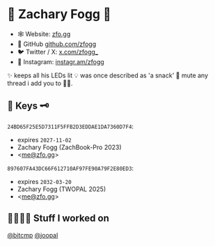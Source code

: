# 👾 Zachary Fogg 🐨

* 🕸 Website: [zfo.gg](https://zfo.gg)
* 🐙 GitHub [github.com/zfogg](https://zfo.gg)
* 🐦 Twitter / X: [x.com/zfogg_](https://twitter.com/zfogg_)
* 📸 Instagram: [instagr.am/zfogg](https://instagr.am/zfogg)

✨ keeps all his LEDs lit 💡 was once described as 'a snack' 🍔 mute any thread i add you to 👌🏾.

## 🔐 Keys 🗝️

`24BD65F25E5D7311F5FFB2D3EDDAE1DA7360D7F4`:
* expires `2027-11-02`
* Zachary Fogg (ZachBook-Pro 2023)
* \<me@zfo.gg\>

`897607FA43DC66F612710AF97FE90A79F2E80ED3`:
* expires `2032-03-20`
* Zachary Fogg (TWOPAL 2025)
* \<me@zfo.gg\>


## 👷🏾💪🏾 Stuff I worked on

[@bitcmp](https://github.com/bitcamp)
[@joopal](https://github.com/joopal)
